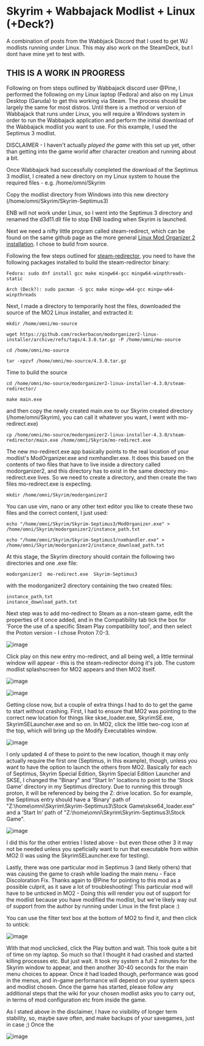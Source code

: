 # Skyrim + Wabbajack Modlist + Linux (+Deck?)
A combination of posts from the Wabbjack Discord that I used to get WJ modlists running under Linux. This may also work on the SteamDeck, but I dont have mine yet to test with.

## THIS IS A WORK IN PROGRESS

Following on from steps outlined by Wabbajack discord user @Pine, I performed the following on my Linux laptop (Fedora) and also on my Linux Desktop (Garuda) to get this working via Steam. The process should be largely the same for most distros. 
Until there is a method or version of Wabbajack that runs under Linux, you will require a Windows system in order to run the Wabbajack application and perform the initial download of the Wabbajack modlist you want to use. For this example, I used the Septimus 3 modlist.

DISCLAIMER - I haven't actually *played the game* with this set up yet, other than getting into the game world after character creation and running about a bit.

Once Wabbajack had successfully completed the download of the Septimus 3 modlist, I created a new directory on my Linux system to house the required files - e.g. /home/omni/Skyrim

Copy the modlist directory from Windows into this new directory (/home/omni/Skyrim/Skyrim-Septimus3)

ENB will not work under Linux, so I went into the Septimus 3 directory and renamed the d3d11.dll file to stop ENB loading when Skyrim is launched.

Next we need a nifty little program called steam-redirect, which can be found on the same github page as the more general [Linux Mod Organizer 2 installation](https://github.com/rockerbacon/modorganizer2-linux-installer). I chose to build from source.

Following the few steps outlined for [steam-redirector](https://github.com/rockerbacon/modorganizer2-linux-installer/tree/master/steam-redirector), you need to have the following packages installed to build the steam-redirector binary: 

```
Fedora: sudo dnf install gcc make mingw64-gcc mingw64-winpthreads-static

Arch (Deck?): sudo pacman -S gcc make mingw-w64-gcc mingw-w64-winpthreads
```

Next, I made a directory to temporarily host the files, downloaded the source of the MO2 Linux installer, and extracted it:

```
mkdir /home/omni/mo-source

wget https://github.com/rockerbacon/modorganizer2-linux-installer/archive/refs/tags/4.3.0.tar.gz -P /home/omni/mo-source

cd /home/omni/mo-source

tar -xpzvf /home/omni/mo-source/4.3.0.tar.gz
```

Time to build the source

```
cd /home/omni/mo-source/modorganizer2-linux-installer-4.3.0/steam-redirector/

make main.exe
```

and then copy the newly created main.exe to our Skyrim created directory (/home/omni/Skyrim), you can call it whatever you want, I went with mo-redirect.exe)

```
cp /home/omni/mo-source/modorganizer2-linux-installer-4.3.0/steam-redirector/main.exe /home/omni/Skyrim/mo-redirect.exe
```

The new mo-redirect.exe app basically points to the real location of your modlist's ModOrganizer.exe and nxmhandler.exe. It does this based on the contents of two files that have to live inside a directory called modorganizer2, and this directory has to exist in the same directory mo-redirect.exe lives. So we need to create a directory, and then create the two files mo-redirect.exe is expecting.

```
mkdir /home/omni/Skyrim/modorganizer2
```

You can use vim, nano or any other text editor you like to create these two files and the correct content, I just used:

```
echo "/home/omni/Skyrim/Skyrim-Septimus3/ModOrganizer.exe" > /home/omni/Skyrim/modorganizer2/instance_path.txt

echo "/home/omni/Skyrim/Skyrim-Septimus3/nxmhandler.exe" > /home/omni/Skyrim/modorganizer2/instance_download_path.txt
```

At this stage, the Skyrim directory should contain the following two directories and one .exe file:

```
modorganizer2  mo-redirect.exe  Skyrim-Septimus3
```

with the modorganizer2 directory containing the two created files:

```
instance_path.txt
instance_download_path.txt
```

Next step was to add mo-redirect to Steam as a non-steam game, edit the properties of it once added, and in the Compatibility tab tick the box for 'Force the use of a specific Steam Play compatibility tool', and then select the Proton version - I chose Proton 7.0-3.

![image](https://user-images.githubusercontent.com/110171124/181563703-484cca11-4c48-438b-ad1c-c332779a242f.png)

Click play on this new entry mo-redirect, and all being well, a little terminal window will appear - this is the steam-redirector doing it's job. The custom modlist splashscreen for MO2 appears and then MO2 itself. 

![image](https://user-images.githubusercontent.com/110171124/181574124-776fde2f-35b4-4987-9fed-efc32eda7937.png)

![image](https://user-images.githubusercontent.com/110171124/181574661-c58922a0-09be-4062-b76d-5c99d1394705.png)

Getting close now, but a couple of extra things I had to do to get the game to start without crashing. First, I had to ensure that MO2 was pointing to the correct new location for things like skse_loader.exe, SkyrimSE.exe, SkyrimSELauncher.exe and so on. In MO2, click the little two-cog icon at the top, which will bring up the Modify Executables window. 

![image](https://user-images.githubusercontent.com/110171124/181569435-99b953ff-bb0a-4da7-aab8-4e76b5d0f3d6.png)

I only updated 4 of these to point to the new location, though it may only actually require the first one (Septimus, in this example), though, unless you want to have the option to launch the others from MO2. Basically for each of Septimus, Skyrim Special Edition, Skyrim Special Edition Launcher and SKSE, I changed the "Binary" and "Start In" locations to point to the 'Stock Game' directory in my Septimus directory. Due to running this through proton, it will be referenced by being the Z: drive location. So for example, the Septimus entry should have a 'Binary' path of "Z:\home\omni\Skyrim\Skyrim-Septimus3\Stock Game\skse64_loader.exe" and a 'Start In' path of "Z:\home\omni\Skyrim\Skyrim-Septimus3\Stock Game".

![image](https://user-images.githubusercontent.com/110171124/181573956-5424bb8c-7ea6-4267-9a69-e01cdcd8aa2d.png)

I did this for the other entries I listed above - but even those other 3 it may not be needed unless you speficially want to run that executable from within MO2 (I was using the SkyrimSELauncher.exe for testing).

Lastly, there was one particular mod in Septimus 3 (and likely others) that was causing the game to crash while loading the main menu - Face Discoloration Fix. Thanks again to @Pine for pointing to this mod as a possible culprit, as it save a lot of troubleshooting! This particular mod will have to be unticked in MO2 - Doing this will render you out of support for the modlist because you have modified the modlist, but we're likely way out of support from the author by running under Linux in the first place :) 

You can use the filter text box at the bottom of MO2 to find it, and then click to untick:

![image](https://user-images.githubusercontent.com/110171124/181570341-34ec4a80-94c3-4b8f-b639-4e010a2366ad.png)

With that mod unclicked, click the Play button and wait. This took quite a bit of time on my laptop. So much so that I thought it had crashed and started killing processes etc. But just wait. It took my system a full 2 minutes for the Skyrim window to appear, and then another 30-40 seconds for the main menu choices to appear. Once it had loaded though, performance was good in the menus, and in-game performance will depend on your system specs and modlist chosen. Once the game has started, please follow any additional steps that the wiki for your chosen modlist asks you to carry out, in terms of mod configuration etc from inside the game.

As I stated above in the disclaimer, I have no visibility of longer term stability, so, maybe save often, and make backups of your savegames, just in case ;) Once the 

![image](https://user-images.githubusercontent.com/110171124/181572624-22e6e74c-6117-4a90-88a7-fc6ed5683a06.png)
